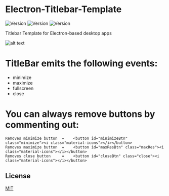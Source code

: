 # Electron-Titlebar-Template

<p>
  <img alt="Version" src="https://img.shields.io/badge/version-3.2.5-pink.svg?cacheSeconds=2592000" />
  <img alt="Version" src="https://img.shields.io/github/stars/4r1ss/Electron-Titlebar-Template" />
  <img alt="Version" src="https://img.shields.io/github/license/4r1ss/Electron-Titlebar-Template?color=yellow" />
</p>


Titlebar Template for Electron-based desktop apps

![alt text](https://i.imgur.com/ABdAZEb.png)


# TitleBar emits the following events:

- minimize
- maximize
- fullscreen
- close


# You can always remove buttons by commenting out:
```
Removes minimize button  =    <button id="minimizeBtn" class="minimize"><i class="material-icons"></i></button>
Removes maximize button  =    <button id="maxResBtn" class="maxRes"><i class="material-icons"></i></button>
Removes close button     =    <button id="closeBtn" class="close"><i class="material-icons"></i></button>
```

## License
[MIT](https://github.com/4r1ss/Electron-Titlebar-Template/blob/main/LICENSE)
